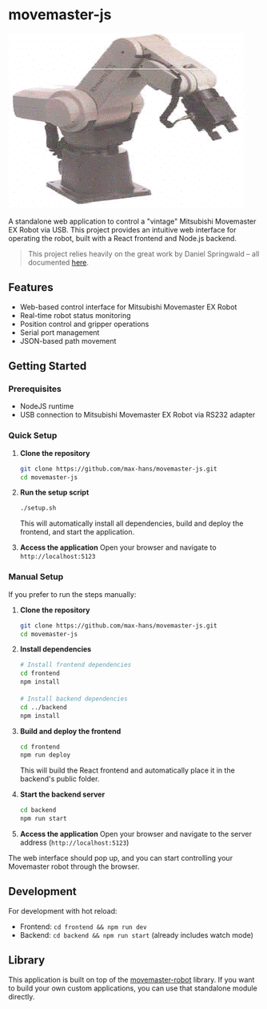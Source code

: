 # movemaster-js

![movemaster](./resources/cover.png)

A standalone web application to control a "vintage" Mitsubishi Movemaster EX Robot via USB. This project provides an intuitive web interface for operating the robot, built with a React frontend and Node.js backend.

> This project relies heavily on the great work by Daniel Springwald – all documented [here](https://github.com/Springwald/Movemaster-RV-M1-Library).

## Features

- Web-based control interface for Mitsubishi Movemaster EX Robot
- Real-time robot status monitoring
- Position control and gripper operations
- Serial port management
- JSON-based path movement

## Getting Started

### Prerequisites

- NodeJS runtime
- USB connection to Mitsubishi Movemaster EX Robot via RS232 adapter

### Quick Setup

1. **Clone the repository**
   ```bash
   git clone https://github.com/max-hans/movemaster-js.git
   cd movemaster-js
   ```

2. **Run the setup script**
   ```bash
   ./setup.sh
   ```
   This will automatically install all dependencies, build and deploy the frontend, and start the application.

3. **Access the application**
   Open your browser and navigate to `http://localhost:5123`

### Manual Setup

If you prefer to run the steps manually:

1. **Clone the repository**
   ```bash
   git clone https://github.com/max-hans/movemaster-js.git
   cd movemaster-js
   ```

2. **Install dependencies**
   ```bash
   # Install frontend dependencies
   cd frontend
   npm install
   
   # Install backend dependencies
   cd ../backend
   npm install
   ```

3. **Build and deploy the frontend**
   ```bash
   cd frontend
   npm run deploy
   ```
   This will build the React frontend and automatically place it in the backend's public folder.

4. **Start the backend server**
   ```bash
   cd backend
   npm run start
   ```

5. **Access the application**
   Open your browser and navigate to the server address (`http://localhost:5123`)

The web interface should pop up, and you can start controlling your Movemaster robot through the browser.

## Development

For development with hot reload:

- Frontend: `cd frontend && npm run dev`
- Backend: `cd backend && npm run start` (already includes watch mode)

## Library

This application is built on top of the [movemaster-robot](https://www.npmjs.com/package/movemaster-robot) library. If you want to build your own custom applications, you can use that standalone module directly.

